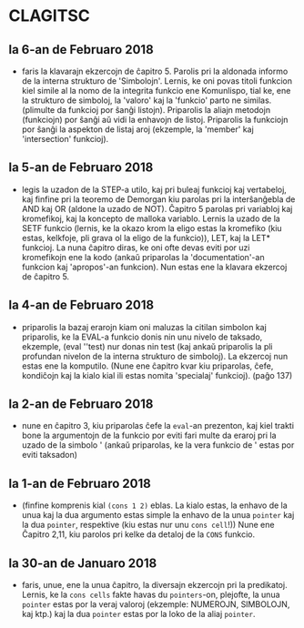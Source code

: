 CLAGITSC
========


la 6-an de Februaro 2018
------------------------

- faris la klavarajn ekzercojn de ĉapitro 5. Parolis pri la aldonada informo de la interna strukturo
  de 'Simbolojn'. Lernis, ke oni povas titoli funkcion kiel simile al la nomo de la integrita
  funkcio ene Komunlispo, tial ke, ene la strukturo de simboloj, la 'valoro' kaj la 'funkcio' parto
  ne similas. (plimulte da funkcioj por ŝanĝi listojn). Priparolis la aliajn metodojn (funkciojn)
  por ŝanĝi aŭ vidi la enhavojn de listoj. Priparolis la funkciojn por ŝanĝi la aspekton de listaj
  aroj (ekzemple, la 'member' kaj 'intersection' funkcioj).

la 5-an de Februaro 2018
------------------------

- legis la uzadon de la STEP-a utilo, kaj pri buleaj funkcioj kaj vertabeloj, kaj finfine pri la
  teoremo de Demorgan kiu parolas pri la interŝanĝebla de AND kaj OR (aldone la uzado de
  NOT). Ĉapitro 5 parolas pri variabloj kaj kromefikoj, kaj la koncepto de malloka variablo. Lernis
  la uzado de la SETF funkcio (lernis, ke la okazo krom la eligo estas la kromefiko (kiu estas,
  kelkfoje, pli grava ol la eligo de la funkcio)), LET, kaj la LET* funkcioj. La nuna ĉapitro diras,
  ke oni ofte devas eviti por uzi kromefikojn ene la kodo (ankaŭ priparolas la 'documentation'-an
  funkcion kaj 'apropos'-an funkcion). Nun estas ene la klavara ekzercoj de ĉapitro 5.

la 4-an de Februaro 2018
------------------------

- priparolis la bazaj erarojn kiam oni maluzas la citilan simbolon kaj priparolis, ke la EVAL-a
  funkcio donis nin unu nivelo de taksado, ekzemple, (eval ''test) nur donas nin test (kaj ankaŭ
  priparolis la pli profundan nivelon de la interna strukturo de simboloj). La ekzercoj nun estas
  ene la komputilo. (Nune ene ĉapitro kvar kiu priparolas, ĉefe, kondiĉojn kaj la kialo kial ili
  estas nomita 'specialaj' funkcioj). (paĝo 137)

la 2-an de Februaro 2018
------------------------

- nune en ĉapitro 3, kiu priparolas ĉefe la `eval`-an prezenton, kaj kiel trakti bone la argumentojn
  de la funkcio por eviti fari multe da eraroj pri la uzado de la simbolo ' (ankaŭ priparolas, ke la
  vera funkcio de ' estas por eviti taksadon)

la 1-an de Februaro 2018
------------------------

- (finfine komprenis kial `(cons 1 2)` eblas. La kialo estas, la enhavo de la unua kaj la dua
  argumento estas simple la enhavo de la unua `pointer` kaj la dua `pointer`, respektive (kiu estas
  nur unu `cons cell`!)) Nune ene Ĉapitro 2,11, kiu parolos pri kelke da detaloj de la `CONS`
  funkcio.

la 30-an de Januaro 2018
------------------------

- faris, unue, ene la unua ĉapitro, la diversajn ekzercojn pri la predikatoj. Lernis, ke la `cons
  cells` fakte havas du `pointers`-on, plejofte, la unua `pointer` estas por la veraj valoroj
  (ekzemple: NUMEROJN, SIMBOLOJN, kaj ktp.) kaj la dua `pointer` estas por la loko de la aliaj
  `pointer`.

